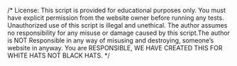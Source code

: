 /*
    License: This script is provided for educational purposes only. You must have explicit permission from the website owner before running any tests. Unauthorized use of this script is illegal and unethical. The author assumes no responsibility for any misuse or damage caused by this script.The author is NOT Responsible in any way of misusing and destroying, someone’s website in anyway. You are RESPONSIBLE, WE HAVE CREATED THIS FOR WHITE HATS NOT BLACK HATS.
*/